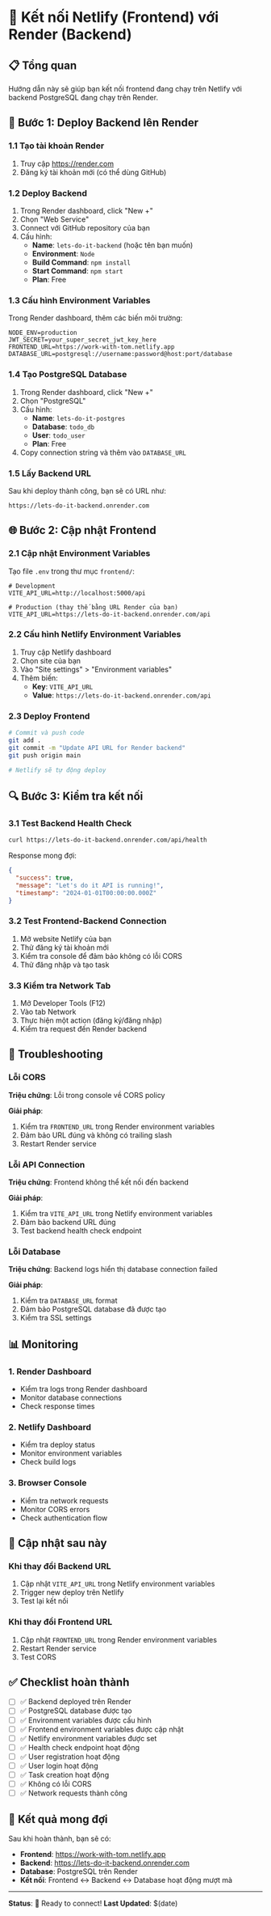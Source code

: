 # 🔗 Kết nối Netlify (Frontend) với Render (Backend)

## 📋 Tổng quan
Hướng dẫn này sẽ giúp bạn kết nối frontend đang chạy trên Netlify với backend PostgreSQL đang chạy trên Render.

## 🚀 Bước 1: Deploy Backend lên Render

### 1.1 Tạo tài khoản Render
1. Truy cập https://render.com
2. Đăng ký tài khoản mới (có thể dùng GitHub)

### 1.2 Deploy Backend
1. Trong Render dashboard, click "New +"
2. Chọn "Web Service"
3. Connect với GitHub repository của bạn
4. Cấu hình:
   - **Name**: `lets-do-it-backend` (hoặc tên bạn muốn)
   - **Environment**: `Node`
   - **Build Command**: `npm install`
   - **Start Command**: `npm start`
   - **Plan**: Free

### 1.3 Cấu hình Environment Variables
Trong Render dashboard, thêm các biến môi trường:

```env
NODE_ENV=production
JWT_SECRET=your_super_secret_jwt_key_here
FRONTEND_URL=https://work-with-tom.netlify.app
DATABASE_URL=postgresql://username:password@host:port/database
```

### 1.4 Tạo PostgreSQL Database
1. Trong Render dashboard, click "New +"
2. Chọn "PostgreSQL"
3. Cấu hình:
   - **Name**: `lets-do-it-postgres`
   - **Database**: `todo_db`
   - **User**: `todo_user`
   - **Plan**: Free
4. Copy connection string và thêm vào `DATABASE_URL`

### 1.5 Lấy Backend URL
Sau khi deploy thành công, bạn sẽ có URL như:
```
https://lets-do-it-backend.onrender.com
```

## 🌐 Bước 2: Cập nhật Frontend

### 2.1 Cập nhật Environment Variables
Tạo file `.env` trong thư mục `frontend/`:

```env
# Development
VITE_API_URL=http://localhost:5000/api

# Production (thay thế bằng URL Render của bạn)
VITE_API_URL=https://lets-do-it-backend.onrender.com/api
```

### 2.2 Cấu hình Netlify Environment Variables
1. Truy cập Netlify dashboard
2. Chọn site của bạn
3. Vào "Site settings" > "Environment variables"
4. Thêm biến:
   - **Key**: `VITE_API_URL`
   - **Value**: `https://lets-do-it-backend.onrender.com/api`

### 2.3 Deploy Frontend
```bash
# Commit và push code
git add .
git commit -m "Update API URL for Render backend"
git push origin main

# Netlify sẽ tự động deploy
```

## 🔍 Bước 3: Kiểm tra kết nối

### 3.1 Test Backend Health Check
```bash
curl https://lets-do-it-backend.onrender.com/api/health
```

Response mong đợi:
```json
{
  "success": true,
  "message": "Let's do it API is running!",
  "timestamp": "2024-01-01T00:00:00.000Z"
}
```

### 3.2 Test Frontend-Backend Connection
1. Mở website Netlify của bạn
2. Thử đăng ký tài khoản mới
3. Kiểm tra console để đảm bảo không có lỗi CORS
4. Thử đăng nhập và tạo task

### 3.3 Kiểm tra Network Tab
1. Mở Developer Tools (F12)
2. Vào tab Network
3. Thực hiện một action (đăng ký/đăng nhập)
4. Kiểm tra request đến Render backend

## 🔧 Troubleshooting

### Lỗi CORS
**Triệu chứng**: Lỗi trong console về CORS policy

**Giải pháp**:
1. Kiểm tra `FRONTEND_URL` trong Render environment variables
2. Đảm bảo URL đúng và không có trailing slash
3. Restart Render service

### Lỗi API Connection
**Triệu chứng**: Frontend không thể kết nối đến backend

**Giải pháp**:
1. Kiểm tra `VITE_API_URL` trong Netlify environment variables
2. Đảm bảo backend URL đúng
3. Test backend health check endpoint

### Lỗi Database
**Triệu chứng**: Backend logs hiển thị database connection failed

**Giải pháp**:
1. Kiểm tra `DATABASE_URL` format
2. Đảm bảo PostgreSQL database đã được tạo
3. Kiểm tra SSL settings

## 📊 Monitoring

### 1. Render Dashboard
- Kiểm tra logs trong Render dashboard
- Monitor database connections
- Check response times

### 2. Netlify Dashboard
- Kiểm tra deploy status
- Monitor environment variables
- Check build logs

### 3. Browser Console
- Kiểm tra network requests
- Monitor CORS errors
- Check authentication flow

## 🔄 Cập nhật sau này

### Khi thay đổi Backend URL
1. Cập nhật `VITE_API_URL` trong Netlify environment variables
2. Trigger new deploy trên Netlify
3. Test lại kết nối

### Khi thay đổi Frontend URL
1. Cập nhật `FRONTEND_URL` trong Render environment variables
2. Restart Render service
3. Test CORS

## ✅ Checklist hoàn thành

- [ ] ✅ Backend deployed trên Render
- [ ] ✅ PostgreSQL database được tạo
- [ ] ✅ Environment variables được cấu hình
- [ ] ✅ Frontend environment variables được cập nhật
- [ ] ✅ Netlify environment variables được set
- [ ] ✅ Health check endpoint hoạt động
- [ ] ✅ User registration hoạt động
- [ ] ✅ User login hoạt động
- [ ] ✅ Task creation hoạt động
- [ ] ✅ Không có lỗi CORS
- [ ] ✅ Network requests thành công

## 🎯 Kết quả mong đợi

Sau khi hoàn thành, bạn sẽ có:
- **Frontend**: https://work-with-tom.netlify.app
- **Backend**: https://lets-do-it-backend.onrender.com
- **Database**: PostgreSQL trên Render
- **Kết nối**: Frontend ↔ Backend ↔ Database hoạt động mượt mà

---

**Status**: 🔗 Ready to connect!
**Last Updated**: $(date) 